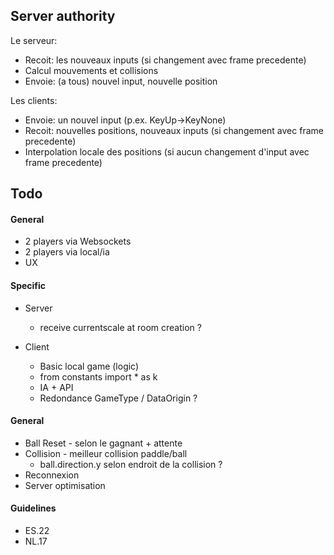 ## Server authority
Le serveur:
- Recoit: les nouveaux inputs (si changement avec frame precedente)
- Calcul mouvements et collisions
- Envoie: (a tous) nouvel input, nouvelle position
  
Les clients:
- Envoie: un nouvel input (p.ex. KeyUp->KeyNone)
- Recoit: nouvelles positions, nouveaux inputs (si changement avec frame precedente)
- Interpolation locale des positions (si aucun changement d'input avec frame precedente)

## Todo
#### General
* 2 players via Websockets
* 2 players via local/ia
* UX 

#### Specific
- Server
	- receive currentscale at room creation ?

- Client
  - Basic local game (logic)
  - from constants import * as k
  - IA + API
  - Redondance GameType / DataOrigin ?

#### General
- Ball Reset - selon le gagnant + attente
- Collision - meilleur collision paddle/ball
  - ball.direction.y selon endroit de la collision ?
- Reconnexion
- Server optimisation

#### Guidelines
- ES.22
- NL.17
